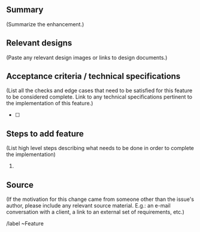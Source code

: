 ## Summary
(Summarize the enhancement.)


## Relevant designs
(Paste any relevant design images or links to design documents.)


## Acceptance criteria / technical specifications
(List all the checks and edge cases that need to be satisfied for this feature to be considered complete. Link to any technical specifications pertinent to the implementation of this feature.)

* [ ]


## Steps to add feature
(List high level steps describing what needs to be done in order to complete the implementation)

1. 

## Source
(If the motivation for this change came from someone other than the issue's author, please include any relevant source material. E.g.: an e-mail conversation with a client, a link to an external set of requirements, etc.)


/label ~Feature
